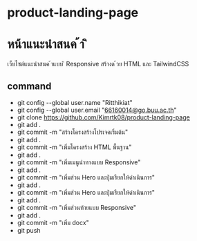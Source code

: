 # product-landing-page

# หน้าแนะนําสนค ้า ิ
เว็บไซต์แนะนําสนค ้าแบบ ิ Responsive สร้างด ้วย HTML และ TailwindCSS

## command

- git config --global user.name "Ritthikiat"
- git config --global user.email "66160014@go.buu.ac.th"
- git clone https://github.com/Kimrtk08/product-landing-page
- git add .
- git commit -m "สร้างโครงสร้างโปรเจคเริ่มต้น"
- git add .
- git commit -m "เพิ่มโครงสร้าง HTML พื้นฐาน"
- git add .
- git commit -m "เพิ่มเมนูนําทางแบบ Responsive"
- git add .
- git commit -m "เพิ่มส่วน Hero และปุ่มเรียกให้ดําเนินการ"
- git add .
- git commit -m "เพิ่มส่วน Hero และปุ่มเรียกให้ดําเนินการ"
- git add .
- git commit -m "เพิ่มส่วนท้ายแบบ Responsive"
- git add .
- git commit -m "เพิ่ม docx"
- git push